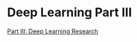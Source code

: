 # Deep Learning Part III

[Part III: Deep Learning Research](Deep%20Learning%20Part%20III/Part%20III%20Deep%20Learning%20Research.csv)